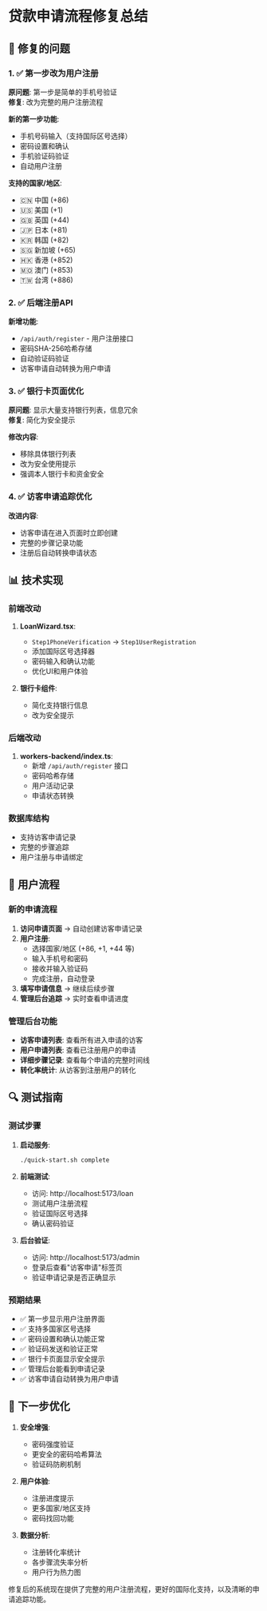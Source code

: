 # 贷款申请流程修复总结

## 🔧 修复的问题

### 1. ✅ 第一步改为用户注册
**原问题**: 第一步是简单的手机号验证  
**修复**: 改为完整的用户注册流程

**新的第一步功能**:
- 手机号码输入（支持国际区号选择）
- 密码设置和确认
- 手机验证码验证
- 自动用户注册

**支持的国家/地区**:
- 🇨🇳 中国 (+86)
- 🇺🇸 美国 (+1)  
- 🇬🇧 英国 (+44)
- 🇯🇵 日本 (+81)
- 🇰🇷 韩国 (+82)
- 🇸🇬 新加坡 (+65)
- 🇭🇰 香港 (+852)
- 🇲🇴 澳门 (+853)
- 🇹🇼 台湾 (+886)

### 2. ✅ 后端注册API
**新增功能**:
- `/api/auth/register` - 用户注册接口
- 密码SHA-256哈希存储
- 自动验证码验证
- 访客申请自动转换为用户申请

### 3. ✅ 银行卡页面优化  
**原问题**: 显示大量支持银行列表，信息冗余  
**修复**: 简化为安全提示

**修改内容**:
- 移除具体银行列表
- 改为安全使用提示
- 强调本人银行卡和资金安全

### 4. ✅ 访客申请追踪优化
**改进内容**:
- 访客申请在进入页面时立即创建
- 完整的步骤记录功能
- 注册后自动转换申请状态

## 📊 技术实现

### 前端改动
1. **LoanWizard.tsx**:
   - `Step1PhoneVerification` → `Step1UserRegistration`
   - 添加国际区号选择器
   - 密码输入和确认功能
   - 优化UI和用户体验

2. **银行卡组件**:
   - 简化支持银行信息
   - 改为安全提示

### 后端改动
1. **workers-backend/index.ts**:
   - 新增 `/api/auth/register` 接口
   - 密码哈希存储
   - 用户活动记录
   - 申请状态转换

### 数据库结构
- 支持访客申请记录
- 完整的步骤追踪
- 用户注册与申请绑定

## 🎯 用户流程

### 新的申请流程
1. **访问申请页面** → 自动创建访客申请记录
2. **用户注册**:
   - 选择国家/地区 (+86, +1, +44 等)
   - 输入手机号和密码
   - 接收并输入验证码
   - 完成注册，自动登录
3. **填写申请信息** → 继续后续步骤
4. **管理后台追踪** → 实时查看申请进度

### 管理后台功能
- **访客申请列表**: 查看所有进入申请的访客
- **用户申请列表**: 查看已注册用户的申请
- **详细步骤记录**: 查看每个申请的完整时间线
- **转化率统计**: 从访客到注册用户的转化

## 🔍 测试指南

### 测试步骤
1. **启动服务**:
   ```bash
   ./quick-start.sh complete
   ```

2. **前端测试**:
   - 访问: http://localhost:5173/loan
   - 测试用户注册流程
   - 验证国际区号选择
   - 确认密码验证

3. **后台验证**:
   - 访问: http://localhost:5173/admin
   - 登录后查看"访客申请"标签页
   - 验证申请记录是否正确显示

### 预期结果
- ✅ 第一步显示用户注册界面
- ✅ 支持多国家区号选择
- ✅ 密码设置和确认功能正常
- ✅ 验证码发送和验证正常
- ✅ 银行卡页面显示安全提示
- ✅ 管理后台能看到申请记录
- ✅ 访客申请自动转换为用户申请

## 🚀 下一步优化

1. **安全增强**:
   - 密码强度验证
   - 更安全的密码哈希算法
   - 验证码防刷机制

2. **用户体验**:
   - 注册进度提示
   - 更多国家/地区支持
   - 密码找回功能

3. **数据分析**:
   - 注册转化率统计
   - 各步骤流失率分析
   - 用户行为热力图

修复后的系统现在提供了完整的用户注册流程，更好的国际化支持，以及清晰的申请追踪功能。 